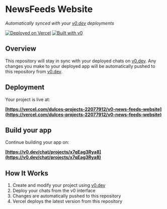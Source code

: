 # NewsFeeds Website

*Automatically synced with your [v0.dev](https://v0.dev) deployments*

[![Deployed on Vercel](https://img.shields.io/badge/Deployed%20on-Vercel-black?style=for-the-badge&logo=vercel)](https://vercel.com/dulces-projects-22077912/v0-news-feeds-website)
[![Built with v0](https://img.shields.io/badge/Built%20with-v0.dev-black?style=for-the-badge)](https://v0.dev/chat/projects/x7qEag3Rya8)

## Overview

This repository will stay in sync with your deployed chats on [v0.dev](https://v0.dev).
Any changes you make to your deployed app will be automatically pushed to this repository from [v0.dev](https://v0.dev).

## Deployment

Your project is live at:

**[https://vercel.com/dulces-projects-22077912/v0-news-feeds-website](https://vercel.com/dulces-projects-22077912/v0-news-feeds-website)**

## Build your app

Continue building your app on:

**[https://v0.dev/chat/projects/x7qEag3Rya8](https://v0.dev/chat/projects/x7qEag3Rya8)**

## How It Works

1. Create and modify your project using [v0.dev](https://v0.dev)
2. Deploy your chats from the v0 interface
3. Changes are automatically pushed to this repository
4. Vercel deploys the latest version from this repository